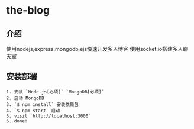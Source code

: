 the-blog
=

## 介绍

使用nodejs,express,mongodb,ejs快速开发多人博客
使用socket.io搭建多人聊天室

## 安装部署

```
1. 安装 `Node.js[必须]` `MongoDB[必须]`
2. 启动 MongoDB 
3. `$ npm install` 安装依赖包
4. `$ npm start` 启动
5. visit `http://localhost:3000`
6. done!
```
